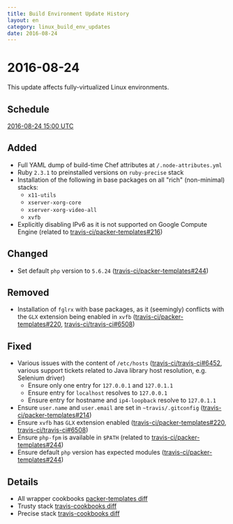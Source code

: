 ```yaml
---
title: Build Environment Update History
layout: en
category: linux_build_env_updates
date: 2016-08-24
---
```


# 2016-08-24

This update affects fully-virtualized Linux environments.

## Schedule

[2016-08-24 15:00 UTC](http://everytimezone.com/#2016-8-24,180,cn3)

## Added

- Full YAML dump of build-time Chef attributes at `/.node-attributes.yml`
- Ruby `2.3.1` to preinstalled versions on `ruby-precise` stack
- Installation of the following in base packages on all "rich" (non-minimal)
  stacks:
  - `x11-utils`
  - `xserver-xorg-core`
  - `xserver-xorg-video-all`
  - `xvfb`
- Explicitly disabling IPv6 as it is not supported on Google Compute Engine
  (related to [travis-ci/packer-templates#216])

## Changed

- Set default `php` version to `5.6.24`
  ([travis-ci/packer-templates#244])

## Removed

- Installation of `fglrx` with base packages, as it (seemingly) conflicts with
    the `GLX` extension being enabled in `xvfb` ([travis-ci/packer-templates#220],
  [travis-ci/travis-ci#6508])

## Fixed

- Various issues with the content of `/etc/hosts` ([travis-ci/travis-ci#6452],
    various support tickets related to Java library host resolution, e.g. Selenium
  driver)
  - Ensure only one entry for `127.0.0.1` and `127.0.1.1`
  - Ensure entry for `localhost` resolves to `127.0.0.1`
  - Ensure entry for hostname and `ip4-loopback` resolve to `127.0.1.1`
- Ensure `user.name` and `user.email` are set in `~travis/.gitconfig`
  ([travis-ci/packer-templates#214])
- Ensure `xvfb` has `GLX` extension enabled ([travis-ci/packer-templates#220],
  [travis-ci/travis-ci#6508])
- Ensure `php-fpm` is available in `$PATH` (related to
  [travis-ci/packer-templates#244])
- Ensure default `php` version has expected modules
  ([travis-ci/packer-templates#244])

## Details

- All wrapper cookbooks [packer-templates diff](https://github.com/travis-ci/packer-templates/compare/ec5e103...02fde03)
- Trusty stack [travis-cookbooks diff](https://github.com/travis-ci/travis-cookbooks/compare/3e0e60d...152b200)
- Precise stack [travis-cookbooks diff](https://github.com/travis-ci/travis-cookbooks/compare/db8067b...f77e708)

[travis-ci/packer-templates#216]: https://github.com/travis-ci/packer-templates/issues/216

[travis-ci/packer-templates#244]: https://github.com/travis-ci/packer-templates/issues/244

[travis-ci/packer-templates#220]: https://github.com/travis-ci/packer-templates/issues/220

[travis-ci/travis-ci#6508]: https://github.com/travis-ci/travis-ci/issues/6508

[travis-ci/travis-ci#6452]: https://github.com/travis-ci/travis-ci/issues/6452

[travis-ci/packer-templates#214]: https://github.com/travis-ci/packer-templates/issues/214
